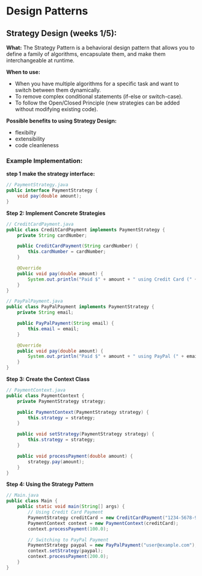 # Design Patterns

## Strategy Design (weeks 1/5):
**What:** The Strategy Pattern is a behavioral design pattern that allows you to define a family of algorithms, encapsulate them, and make them interchangeable at runtime.

**When to use:**
- When you have multiple algorithms for a specific task and want to switch between them dynamically.
- To remove complex conditional statements (if-else or switch-case).
- To follow the Open/Closed Principle (new strategies can be added without modifying existing code).

**Possible benefits to using Strategy Design:**
- flexibilty
- extensibility
- code cleanleness


### Example Implementation:

**step 1 make the strategy interface:**
``` java
// PaymentStrategy.java
public interface PaymentStrategy {
    void pay(double amount);
}
```

**Step 2: Implement Concrete Strategies**

```java
// CreditCardPayment.java
public class CreditCardPayment implements PaymentStrategy {
    private String cardNumber;

    public CreditCardPayment(String cardNumber) {
        this.cardNumber = cardNumber;
    }

    @Override
    public void pay(double amount) {
        System.out.println("Paid $" + amount + " using Credit Card (" + cardNumber + ").");
    }
}
```
```java
// PayPalPayment.java
public class PayPalPayment implements PaymentStrategy {
    private String email;

    public PayPalPayment(String email) {
        this.email = email;
    }

    @Override
    public void pay(double amount) {
        System.out.println("Paid $" + amount + " using PayPal (" + email + ").");
    }
}
```
**Step 3: Create the Context Class**

```java
// PaymentContext.java
public class PaymentContext {
    private PaymentStrategy strategy;

    public PaymentContext(PaymentStrategy strategy) {
        this.strategy = strategy;
    }

    public void setStrategy(PaymentStrategy strategy) {
        this.strategy = strategy;
    }

    public void processPayment(double amount) {
        strategy.pay(amount);
    }
}
```
**Step 4: Using the Strategy Pattern**

```java
// Main.java
public class Main {
    public static void main(String[] args) {
        // Using Credit Card Payment
        PaymentStrategy creditCard = new CreditCardPayment("1234-5678-9876-5432");
        PaymentContext context = new PaymentContext(creditCard);
        context.processPayment(100.0);

        // Switching to PayPal Payment
        PaymentStrategy paypal = new PayPalPayment("user@example.com");
        context.setStrategy(paypal);
        context.processPayment(200.0);
    }
}
```








